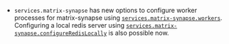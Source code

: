 - `services.matrix-synapse` has new options to configure worker processes for matrix-synapse using [`services.matrix-synapse.workers`](#opt-services.matrix-synapse.workers). Configuring a local redis server using [`services.matrix-synapse.configureRedisLocally`](#opt-services.matrix-synapse.configureRedisLocally) is also possible now.
